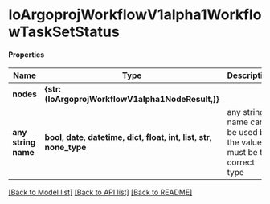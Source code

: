 # IoArgoprojWorkflowV1alpha1WorkflowTaskSetStatus

#### Properties
Name | Type | Description | Notes
------------ | ------------- | ------------- | -------------
**nodes** | **{str: (IoArgoprojWorkflowV1alpha1NodeResult,)}** |  | [optional] 
**any string name** | **bool, date, datetime, dict, float, int, list, str, none_type** | any string name can be used but the value must be the correct type | [optional]

[[Back to Model list]](../README.md#documentation-for-models) [[Back to API list]](../README.md#documentation-for-api-endpoints) [[Back to README]](../README.md)

